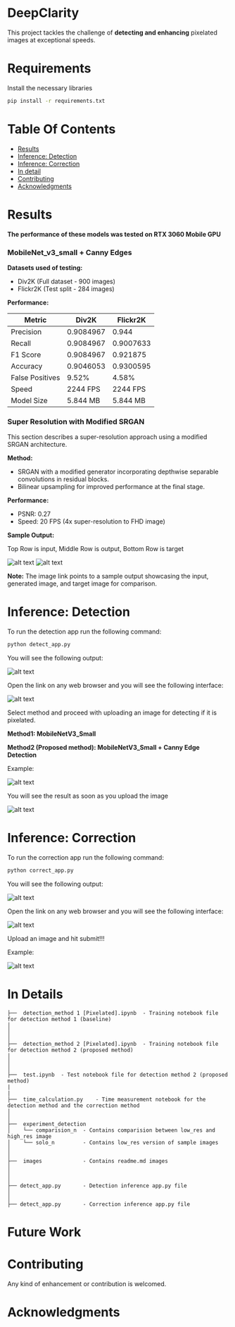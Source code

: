 # DeepClarity
This project tackles the challenge of **detecting and enhancing** pixelated images at exceptional speeds.


# Requirements
Install the necessary libraries
```sh
pip install -r requirements.txt
``` 

# Table Of Contents
-  [Results](#results)
-  [Inference: Detection](#inference-detection)
-  [Inference: Correction](#inference-correction)
-  [In detail](#in-detail)
-  [Contributing](#contributing)
-  [Acknowledgments](#acknowledgments)

# Results

**The performance of these models was tested on RTX 3060 Mobile GPU**

### MobileNet_v3_small + Canny Edges

**Datasets used of testing:**

* Div2K (Full dataset - 900 images)
* Flickr2K (Test split - 284 images)

**Performance:**

| Metric        | Div2K         | Flickr2K        |
|---------------|----------------|-----------------|
| Precision     | 0.9084967     | 0.944            |
| Recall        | 0.9084967     | 0.9007633        |
| F1 Score       | 0.9084967     | 0.921875         |
| Accuracy      | 0.9046053     | 0.9300595        |
| False Positives | 9.52%          | 4.58%           |
| Speed         | 2244 FPS       | 2244 FPS                |
| Model Size     | 5.844 MB       | 5.844 MB                |

### Super Resolution with Modified SRGAN

This section describes a super-resolution approach using a modified SRGAN architecture.

**Method:**

* SRGAN with a modified generator incorporating depthwise separable convolutions in residual blocks.
* Bilinear upsampling for improved performance at the final stage.

**Performance:**

* PSNR: 0.27
* Speed: 20 FPS (4x super-resolution to FHD image)

**Sample Output:**


Top Row is input, 
Middle Row is output, 
Bottom Row is target


![alt text](images/sr_result.png)
![alt text](images/sr_closeup.png)


**Note:** The image link points to a sample output showcasing the input, generated image, and target image for comparison.


# Inference: Detection

To run the detection app run the following command:
```sh
python detect_app.py
``` 

You will see the following output:

![alt text](images/detect_terminal.png)

Open the link on any web browser and you will see the following interface:

![alt text](images/detect.png)

Select method and proceed with uploading an image for detecting if it is pixelated.


**Method1: MobileNetV3_Small**

**Method2 (Proposed method): MobileNetV3_Small + Canny Edge Detection**

Example:

![alt text](./images/detect_method_select.png)

You will see the result as soon as you upload the image

![alt text](./images/detect_result.png)


# Inference: Correction 

To run the correction app run the following command:
```sh
python correct_app.py
``` 

You will see the following output:

![alt text](images/correct_terminal.png)

Open the link on any web browser and you will see the following interface:

![alt text](images/correct.png)

Upload an image and hit submit!!!

Example:

![alt text](./images/correct_result.png)





# In Details
```
├──  detection_method 1 [Pixelated].ipynb  - Training notebook file for detection method 1 (baseline)
│ 
│ 
│ 
├──  detection_method 2 [Pixelated].ipynb  - Training notebook file for detection method 2 (proposed method)
│    
│
│
├──  test.ipynb  - Test notebook file for detection method 2 (proposed method)
|
|
├──  time_calculation.py    - Time measurement notebook for the detection method and the correction method
│ 
│
├──  experiment_detection  
│    └── comparision_n  - Contains comparision between low_res and high_res image
│    └── solo_n         - Contains low_res version of sample images
│    
│
├──  images             - Contains readme.md images
│  
│
│
├── detect_app.py       - Detection inference app.py file
│
│
├── detect_app.py       - Correction inference app.py file
```


# Future Work

# Contributing
Any kind of enhancement or contribution is welcomed.


# Acknowledgments



